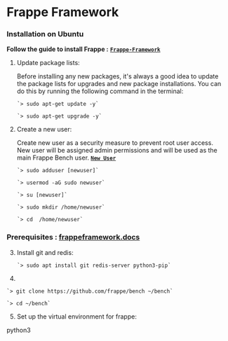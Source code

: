 # **Frappe Framework**


### **Installation on Ubuntu**

**Follow the guide to install Frappe :**   [**`Frappe-Framework`**](https://frappeframework.com/docs/user/en/installation#debian-ubuntu)


 1. Update package lists:

    Before installing any new packages, it's always a good idea to update the package lists for upgrades and new package installations. You can do this by running the following command in the terminal:

        `> sudo apt-get update -y`
        
        `> sudo apt-get upgrade -y`

 2. Create a new user:

    Create new user as a security measure to prevent root user access. New user will be assigned admin permissions and will be used as the main Frappe Bench user. [**`New User`**](https://github.com/SamSpace2497/Docs/blob/main/UbuntuSetup.md)

        `> sudo adduser [newuser]`

        `> usermod -aG sudo newuser`
        
        `> su [newuser]`

        `> sudo mkdir /home/newuser`

        `> cd  /home/newuser`


 ### Prerequisites :  [frappeframework.docs](https://frappeframework.com/docs/user/en/prerequisites)

 3. Install git and redis:

        `> sudo apt install git redis-server python3-pip`

 4. 

    `> git clone https://github.com/frappe/bench ~/bench`
    
    `> cd ~/bench`

 5. Set up the virtual environment for frappe:

python3